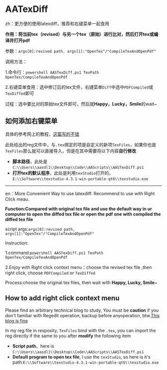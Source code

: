 # AATexDiff
zh：更方便的使用latexdiff，推荐和右键菜单一起食用

**作用：将当前tex（revised）与另一个tex（原始）进行比对，然后打开tex或编译并打开pdf**

参数：`args[0]:revised path, args[1]:"OpenTex"/"CompileTexAndOpenPdf"`

调用方法：

1.命令行：`powershell AASTexDiff.ps1 TexPath OpenTex/CompileTexAndOpenPdf`

2.右键菜单食用：选中修订后的tex文件，右键菜单`Diff`中选中`PDFCompiled`或`TexDiffed`即可

过程：选中要比对的原始tex文件即可，然后就**Happy，Lucky，Smile**的wait~

## 如何添加右键菜单

具体的参考网上的教程，[这篇写的不错](https://blog.csdn.net/yang382197207/article/details/80079052)

此处给出的reg文件中，与`.tex`绑定的项是自定义的新项`TexFiles`，如果你也是`TexFiles`那么就可以直接导入，但是在其中需要将以下内容**自行修改**
- **脚本路径**，此处是`C:\\Users\\aasdl1\\Desktop\\Code\\AAScripts\\AASTexDiff.ps1`
- **打开tex的默认程序**，此处是利用`texStudio`打开的，`E:\\Software\\texstudio-4.3.1-win-portable-qt6\\texstudio.exe`
---

en：More Convenient Way to use latexdiff. Recommend to use with Right Click meau.

**Function:Compared with original tex file and use the default way in ur computer to open the diffed tex file or open the pdf one with compiled the diffed tex file**

script args:`args[0]:revised path, args[1]:"OpenTex"/"CompileTexAndOpenPdf"`

Instruction:

1.command:`powershell AASTexDiff.ps1 TexPath OpenTex/CompileTexAndOpenPdf`

2.Enjoy with Right click context menu：choose the revised tex file ,then right click, choose `PDFCompiled` or `TexDiffed`

Process:choose the original tex files, then wait with **Happy, Lucky, Smile**~

## How to add right click context menu

Please find an arbitrary technical blog to study, You must be **caution** if you don't familiar with Regedit operation, backup before anyoperation, btw.[This blog is fine](https://blog.csdn.net/yang382197207/article/details/80079052)

In my reg file in resposity, `TexFiles` bind with the `.tex`, you can import the reg directly if the same to you after **modify** the following item 
- **Script path**，here is `C:\\Users\\aasdl1\\Desktop\\Code\\AAScripts\\AASTexDiff.ps1`
- **Default program to open tex file**, I use the `texStudio`, so here is it's path:`E:\\Software\\texstudio-4.3.1-win-portable-qt6\\texstudio.exe`
